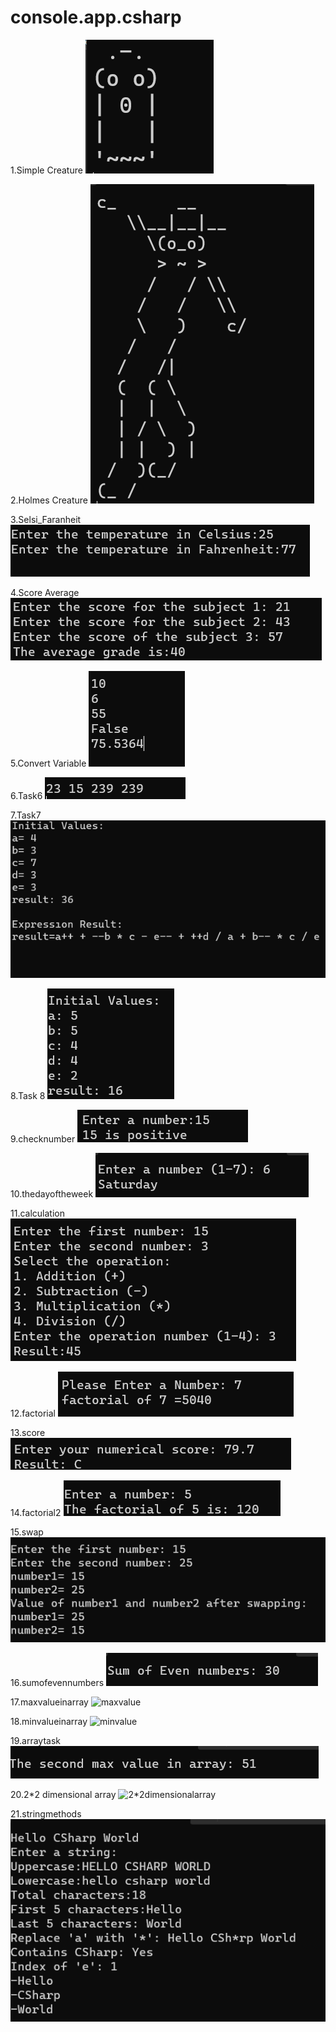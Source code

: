 # console.app.csharp

1.Simple Creature
![Simple Creature](simplecreature.png)

2.Holmes Creature
![Holmes Creature](holmescreature.png)

3.Selsi_Faranheit
![Selsi Faranheit](selsifaranheit.png)

4.Score Average
![Score Average](scoreaverage.png)

5.Convert Variable
![Convert Variable](convertvariable.png)

6.Task6
![Task6](task6.png)

7.Task7
![Task7](task7.png)

8.Task 8
![Task8](task8.png)

9.checknumber
![checknumber](checknumber.png)

10.thedayoftheweek
![thedayoftheweek](thedayoftheweek.png)

11.calculation
![calculation](calculation.png)

12.factorial
![factorial](factorial.png)

13.score
![score](score.png)

14.factorial2
![factorial2](factorial2.png)

15.swap
![swaptask](swaptask.png)

16.sumofevennumbers
![arraytask](arraytask.png)

17.maxvalueinarray
![maxvalue](maxvalue.png)

18.minvalueinarray
![minvalue](minvalue.png)

19.arraytask
![secondmaxvalue](secondmaxvalue.png)

20.2*2 dimensional array
![2*2dimensionalarray](2*2dimensionalarray.png)

21.stringmethods
![stringmethods](stringmethods.png)
